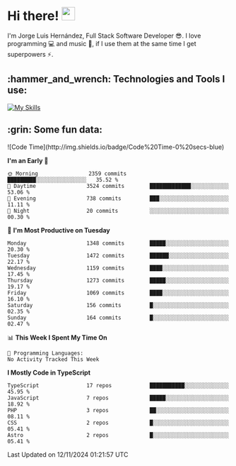 <h1 align="left">
 <abc>
  <br>Hi there! <img src="https://user-images.githubusercontent.com/42378118/110234147-e3259600-7f4e-11eb-95be-0c4047144dea.gif" width="30"><br>
 </abc>
</h1>

I'm Jorge Luis Hernández, Full Stack Software Developer :sunglasses:. I love programming :computer: and music :musical_score:, if I use them at the same time I get superpowers :zap:. 


<h2 align="left">:hammer_and_wrench: Technologies and Tools I use:</h2>

[![My Skills](https://skillicons.dev/icons?i=js,ts,html,css,py,vue,react,next,nest,postgres,mysql)](https://skillicons.dev)

<h2 align="left">:grin: Some fun data:</h2>
<!--START_SECTION:waka-->
![Code Time](http://img.shields.io/badge/Code%20Time-0%20secs-blue)

**I'm an Early 🐤** 

```text
🌞 Morning                2359 commits        █████████░░░░░░░░░░░░░░░░   35.52 % 
🌆 Daytime                3524 commits        █████████████░░░░░░░░░░░░   53.06 % 
🌃 Evening                738 commits         ███░░░░░░░░░░░░░░░░░░░░░░   11.11 % 
🌙 Night                  20 commits          ░░░░░░░░░░░░░░░░░░░░░░░░░   00.30 % 
```
📅 **I'm Most Productive on Tuesday** 

```text
Monday                   1348 commits        █████░░░░░░░░░░░░░░░░░░░░   20.30 % 
Tuesday                  1472 commits        ██████░░░░░░░░░░░░░░░░░░░   22.17 % 
Wednesday                1159 commits        ████░░░░░░░░░░░░░░░░░░░░░   17.45 % 
Thursday                 1273 commits        █████░░░░░░░░░░░░░░░░░░░░   19.17 % 
Friday                   1069 commits        ████░░░░░░░░░░░░░░░░░░░░░   16.10 % 
Saturday                 156 commits         █░░░░░░░░░░░░░░░░░░░░░░░░   02.35 % 
Sunday                   164 commits         █░░░░░░░░░░░░░░░░░░░░░░░░   02.47 % 
```


📊 **This Week I Spent My Time On** 

```text
💬 Programming Languages: 
No Activity Tracked This Week
```

**I Mostly Code in TypeScript** 

```text
TypeScript               17 repos            ███████████░░░░░░░░░░░░░░   45.95 % 
JavaScript               7 repos             █████░░░░░░░░░░░░░░░░░░░░   18.92 % 
PHP                      3 repos             ██░░░░░░░░░░░░░░░░░░░░░░░   08.11 % 
CSS                      2 repos             █░░░░░░░░░░░░░░░░░░░░░░░░   05.41 % 
Astro                    2 repos             █░░░░░░░░░░░░░░░░░░░░░░░░   05.41 % 
```




 Last Updated on 12/11/2024 01:21:57 UTC
<!--END_SECTION:waka-->
